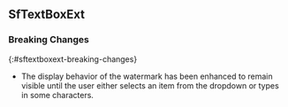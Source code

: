 ## SfTextBoxExt

### Breaking Changes
{:#sftextboxext-breaking-changes}

* The display behavior of the watermark has been enhanced to remain visible until the user either selects an item from the dropdown or types in some characters.